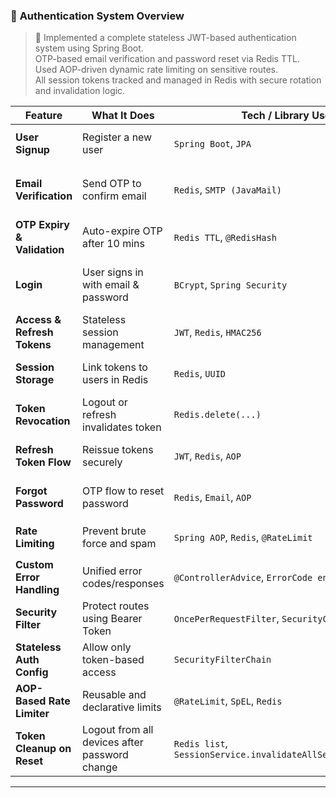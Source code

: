 ### 🔐 **Authentication System Overview**

> 🔐 Implemented a complete stateless JWT-based authentication system using Spring Boot.  
> OTP-based email verification and password reset via Redis TTL.  
> Used AOP-driven dynamic rate limiting on sensitive routes.  
> All session tokens tracked and managed in Redis with secure rotation and invalidation logic.


| **Feature** | **What It Does** | **Tech / Library Used** | **How I Implemented It**                                            |
|-------------|------------------|--------------------------|---------------------------------------------------------------------|
| **User Signup** | Register a new user | `Spring Boot`, `JPA` | `UserService.createUser()` persists user with hashed password       |
| **Email Verification** | Send OTP to confirm email | `Redis`, `SMTP (JavaMail)` | `OtpService` generates and stores OTP; `SmtpEmailService` emails it |
| **OTP Expiry & Validation** | Auto-expire OTP after 10 mins | `Redis TTL`, `@RedisHash` | OTP stored with 600s TTL and validated via email lookup             |
| **Login** | User signs in with email & password | `BCrypt`, `Spring Security` | Password is hashed/verified; also checks `isEmailVerified` flag     |
| **Access & Refresh Tokens** | Stateless session management | `JWT`, `Redis`, `HMAC256` | Issued signed tokens with type claims, stored in Redis              |
| **Session Storage** | Link tokens to users in Redis | `Redis`, `UUID` | `SessionService` stores `access:` and `refresh:` token keys         |
| **Token Revocation** | Logout or refresh invalidates token | `Redis.delete(...)` | Session entries removed on logout or rotation                       |
| **Refresh Token Flow** | Reissue tokens securely | `JWT`, `Redis`, `AOP` | Validates old token, revokes it, issues new access+refresh pair     |
| **Forgot Password** | OTP flow to reset password | `Redis`, `Email`, `AOP` | Sends OTP, validates, and resets password securely                  |
| **Rate Limiting** | Prevent brute force and spam | `Spring AOP`, `Redis`, `@RateLimit` | Custom annotation reads limits from `application.properties`        |
| **Custom Error Handling** | Unified error codes/responses | `@ControllerAdvice`, `ErrorCode enum` | `GlobalExceptionHandler` sends structured `BusinessError` JSON      |
| **Security Filter** | Protect routes using Bearer Token | `OncePerRequestFilter`, `SecurityContext` | `AuthTokenBearer` reads and validates tokens from headers           |
| **Stateless Auth Config** | Allow only token-based access | `SecurityFilterChain` | CSRF disabled, sessions stateless, `/auth/**` endpoints public      |
| **AOP-Based Rate Limiter** | Reusable and declarative limits | `@RateLimit`, `SpEL`, `Redis` | Limits like login attempts, resend OTP, refresh, etc.               |
| **Token Cleanup on Reset** | Logout from all devices after password change | `Redis list`, `SessionService.invalidateAllSessionsForUser()` | Tokens grouped under `user-sessions:{userId}` and bulk deleted      |
---